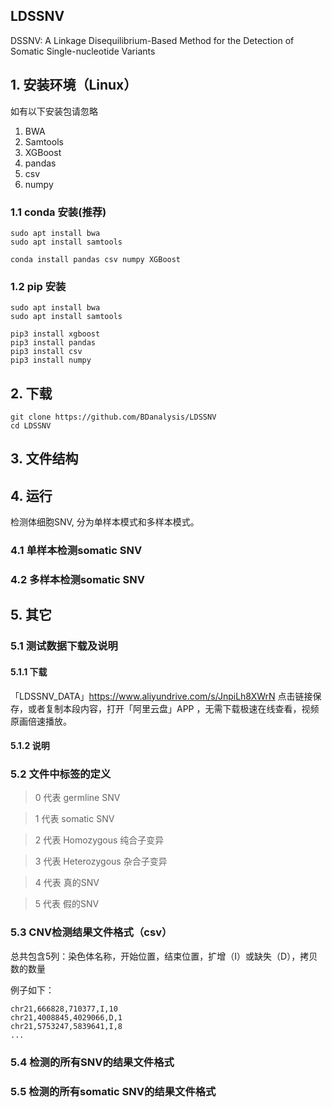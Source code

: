 <!--
 * @Author: cwx
 * @Date: 2022-05-16 17:32:28
 * @LastEditTime: 2022-05-16 19:11:06
 * @FilePath: /paper_snv/paper/LDSSNV/README-CH.md
 * @Description: LDSSNV
-->
## LDSSNV
DSSNV: A Linkage Disequilibrium-Based Method for the Detection of Somatic Single-nucleotide Variants


## 1. 安装环境（Linux）
如有以下安装包请忽略
1. BWA
2. Samtools
3. XGBoost
4. pandas
5. csv
6. numpy

### 1.1 conda 安装(推荐)
```
sudo apt install bwa
sudo apt install samtools

conda install pandas csv numpy XGBoost
```
### 1.2 pip 安装
```
sudo apt install bwa
sudo apt install samtools

pip3 install xgboost
pip3 install pandas
pip3 install csv
pip3 install numpy
```
## 2. 下载
```
git clone https://github.com/BDanalysis/LDSSNV
cd LDSSNV
```

## 3. 文件结构


## 4. 运行
检测体细胞SNV, 分为单样本模式和多样本模式。
### 4.1 单样本检测somatic SNV

### 4.2 多样本检测somatic SNV

## 5. 其它
### 5.1 测试数据下载及说明

#### 5.1.1 下载
「LDSSNV_DATA」https://www.aliyundrive.com/s/JnpiLh8XWrN 点击链接保存，或者复制本段内容，打开「阿里云盘」APP ，无需下载极速在线查看，视频原画倍速播放。

#### 5.1.2 说明

### 5.2 文件中标签的定义
> 0 代表 germline SNV

> 1 代表 somatic SNV

> 2 代表 Homozygous 纯合子变异

> 3 代表 Heterozygous 杂合子变异

> 4 代表 真的SNV

> 5 代表 假的SNV

### 5.3 CNV检测结果文件格式（csv）
总共包含5列：染色体名称，开始位置，结束位置，扩增（I）或缺失（D），拷贝数的数量

例子如下：
```
chr21,666828,710377,I,10
chr21,4008845,4029066,D,1
chr21,5753247,5839641,I,8
...
```
### 5.4 检测的所有SNV的结果文件格式

### 5.5 检测的所有somatic SNV的结果文件格式




